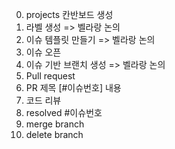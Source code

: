 0. projects 칸반보드 생성
1. 라벨 생성 => 벨라랑 논의
2. 이슈 템플릿 만들기 => 벨라랑 논의
3. 이슈 오픈
4. 이슈 기반 브랜치 생성 => 벨라랑 논의
6. Pull request
7. PR 제목 [#이슈번호] 내용
8. 코드 리뷰
9. resolved #이슈번호
10. merge branch
11. delete branch